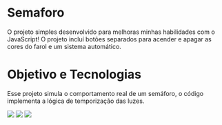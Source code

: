 # Semaforo
<p>O projeto simples desenvolvido para melhoras minhas habilidades com o JavaScript! O projeto
incluí botões separados para acender e apagar as cores do farol e um sistema automático. </p

---
#   Objetivo e Tecnologias 

<p>Esse projeto simula o comportamento real de um semáforo, o código implementa a lógica de temporização das luzes.</p>

<div>
    <img src="https://img.shields.io/badge/JavaScript-F7DF1E?style=for-the-badge&logo=javascript&logoColor=black">
    <img src="https://img.shields.io/badge/HTML5-E34F26?style=for-the-badge&logo=html5&logoColor=white">
    <img src="https://img.shields.io/badge/CSS3-1572B6?style=for-the-badge&logo=css3&logoColor=white">
</div>